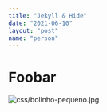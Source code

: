 ```yaml
---
title: "Jekyll & Hide"
date: "2021-06-10"
layout: "post"
name: "person"
---
```

# Foobar

![](/css/bolinho-pequeno.jpg "css/bolinho-pequeno.jpg")